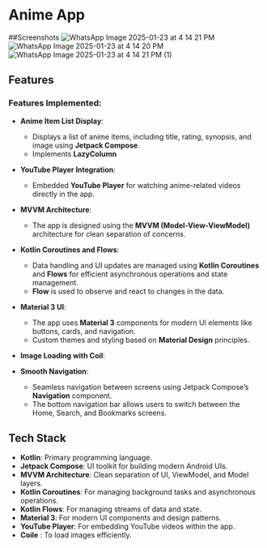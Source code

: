 # Anime App 

##Screenshots
![WhatsApp Image 2025-01-23 at 4 14 21 PM](https://github.com/user-attachments/assets/c4263901-af30-422f-b625-da6da7b730ef)
![WhatsApp Image 2025-01-23 at 4 14 20 PM](https://github.com/user-attachments/assets/6ecaef68-cd0a-49a0-ab1f-7fb2916bfff2)
![WhatsApp Image 2025-01-23 at 4 14 21 PM (1)](https://github.com/user-attachments/assets/eadffbe4-825d-49a3-afd5-1ce79f341186)





## Features

### Features Implemented:

- **Anime Item List Display**: 
  - Displays a list of anime items, including title, rating, synopsis, and image using **Jetpack Compose**.
  - Implements **LazyColumn** 

- **YouTube Player Integration**: 
  - Embedded **YouTube Player** for watching anime-related videos directly in the app.
 

- **MVVM Architecture**:
  - The app is designed using the **MVVM (Model-View-ViewModel)** architecture for clean separation of concerns.
 

- **Kotlin Coroutines and Flows**:
  - Data handling and UI updates are managed using **Kotlin Coroutines** and **Flows** for efficient asynchronous operations and state management.
  - **Flow** is used to observe and react to changes in the data.

- **Material 3 UI**:
  - The app uses **Material 3** components for modern UI elements like buttons, cards, and navigation.
  - Custom themes and styling based on **Material Design** principles.

- **Image Loading with Coil**:
 


- **Smooth Navigation**: 
  - Seamless navigation between screens using Jetpack Compose’s **Navigation** component.
  - The bottom navigation bar allows users to switch between the Home, Search, and Bookmarks screens.


## Tech Stack

- **Kotlin**: Primary programming language.
- **Jetpack Compose**: UI toolkit for building modern Android UIs.
- **MVVM Architecture**: Clean separation of UI, ViewModel, and Model layers.
- **Kotlin Coroutines**: For managing background tasks and asynchronous operations.
- **Kotlin Flows**: For managing streams of data and state.
- **Material 3**: For modern UI components and design patterns.
- **YouTube Player**: For embedding YouTube videos within the app.
- **Coile** : To load images efficiently.
